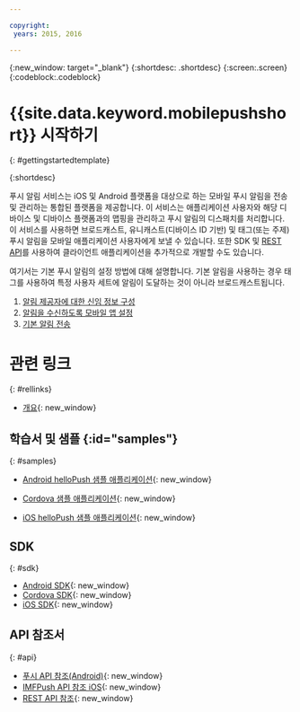 ```yaml
---

copyright:
 years: 2015, 2016

---
```


{:new_window: target="_blank"}
{:shortdesc: .shortdesc}
{:screen:.screen}
{:codeblock:.codeblock}

# {{site.data.keyword.mobilepushshort}} 시작하기

{: #gettingstartedtemplate}


{:shortdesc}

푸시 알림 서비스는 iOS 및 Android 플랫폼을 대상으로 하는 모바일 푸시 알림을 전송 및 관리하는 통합된 플랫폼을 제공합니다. 이 서비스는 애플리케이션 사용자와 해당 디바이스 및 디바이스 플랫폼과의 맵핑을 관리하고 푸시 알림의 디스패치를 처리합니다. 이 서비스를 사용하면 브로드캐스트, 유니캐스트(디바이스 ID 기반) 및 태그(또는 주제) 푸시 알림을 모바일 애플리케이션 사용자에게 보낼 수 있습니다. 또한 SDK 및 [REST API](https://mobile.{DomainName}/imfpushrestapidocs/)를 사용하여 클라이언트 애플리케이션을 추가적으로 개발할 수도 있습니다. 

여기서는 기본 푸시 알림의 설정 방법에 대해 설명합니다. 기본 알림을 사용하는 경우 태그를 사용하여 특정 사용자 세트에 알림이 도달하는 것이 아니라 브로드캐스트됩니다. 

1. [알림 제공자에 대한 신임 정보 구성](t__main_push_config_provider.html)
2. [알림을 수신하도록 모바일 앱 설정](c_enable_push.html)
3. [기본 알림 전송](t_send_push_notifications.html)

# 관련 링크
{: #rellinks}

* [개요](c_overview_push.md){: new_window}

## 학습서 및 샘플 {:id="samples"}
{: #samples}
* [Android helloPush 샘플 애플리케이션](https://github.com/ibm-bluemix-mobile-services/bms-samples-android-hellopush/){: new_window}
- [Cordova 샘플 애플리케이션](https://github.com/ibm-bluemix-mobile-services/bms-samples-cordova-hellopush){: new_window}
* [iOS helloPush 샘플 애플리케이션](https://github.com/ibm-bluemix-mobile-services/bms-samples-ios-hellopush/){: new_window}

## SDK
{: #sdk}
* [Android SDK](https://github.com/ibm-bluemix-mobile-services/bms-clientsdk-android-push){: new_window}
* [Cordova SDK](https://github.com/ibm-bluemix-mobile-services/bms-clientsdk-cordova-plugin-push){: new_window}
* [iOS SDK](https://hub.jazz.net/git/bluemixmobilesdk/imf-ios-sdk/archive?revstr=master){: new_window}

## API 참조서
{: #api}
* [푸시 API 참조(Android)](https://classicdocs.ng.bluemix.net/docs/api/content/api/mobilefirst/android/push-api-doc/overview-summary.html){: new_window}
* [IMFPush API 참조 iOS](https://classicdocs.ng.bluemix.net/docs/api/content/api/mobilefirst/ios/IMFPush_api-doc/html/index.html){: new_window}
* [REST API 참조](https://mobile.{DomainName}/imfpushrestapidocs/){: new_window}
